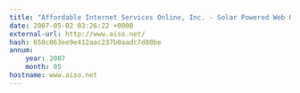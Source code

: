 ```yaml
---
title: "Affordable Internet Services Online, Inc. - Solar Powered Web Hosting"
date: 2007-05-02 03:26:22 +0000
external-url: http://www.aiso.net/
hash: 650c063ee9e412aac237b0aadc7d80be
annum:
    year: 2007
    month: 05
hostname: www.aiso.net
---
```



